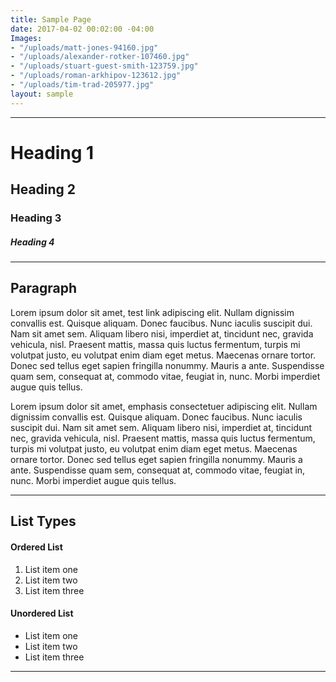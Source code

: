 ```yaml
---
title: Sample Page
date: 2017-04-02 00:02:00 -04:00
Images:
- "/uploads/matt-jones-94160.jpg"
- "/uploads/alexander-rotker-107460.jpg"
- "/uploads/stuart-guest-smith-123759.jpg"
- "/uploads/roman-arkhipov-123612.jpg"
- "/uploads/tim-trad-205977.jpg"
layout: sample
---
```


---

# Heading 1

## Heading 2

### Heading 3

##### Heading 4

---

## Paragraph

Lorem ipsum dolor sit amet, test link adipiscing elit. Nullam dignissim convallis est. Quisque aliquam. Donec faucibus. Nunc iaculis suscipit dui. Nam sit amet sem. Aliquam libero nisi, imperdiet at, tincidunt nec, gravida vehicula, nisl. Praesent mattis, massa quis luctus fermentum, turpis mi volutpat justo, eu volutpat enim diam eget metus. Maecenas ornare tortor. Donec sed tellus eget sapien fringilla nonummy. Mauris a ante. Suspendisse quam sem, consequat at, commodo vitae, feugiat in, nunc. Morbi imperdiet augue quis tellus.

Lorem ipsum dolor sit amet, emphasis consectetuer adipiscing elit. Nullam dignissim convallis est. Quisque aliquam. Donec faucibus. Nunc iaculis suscipit dui. Nam sit amet sem. Aliquam libero nisi, imperdiet at, tincidunt nec, gravida vehicula, nisl. Praesent mattis, massa quis luctus fermentum, turpis mi volutpat justo, eu volutpat enim diam eget metus. Maecenas ornare tortor. Donec sed tellus eget sapien fringilla nonummy. Mauris a ante. Suspendisse quam sem, consequat at, commodo vitae, feugiat in, nunc. Morbi imperdiet augue quis tellus.

---

## List Types

#### Ordered List

1. List item one
2. List item two
3. List item three

#### Unordered List

* List item one
* List item two
* List item three

---
